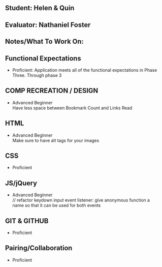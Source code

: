 ## Student: Helen & Quin
## Evaluator: Nathaniel Foster
## Notes/What To Work On:

## Functional Expectations
* Proficient: Application meets all of the functional expectations in Phase Three.
Through phase 3

## COMP RECREATION / DESIGN
* Advanced Beginner  
Have less space between Bookmark Count and Links Read

## HTML
* Advanced Beginner  
Make sure to have alt tags for your images

## CSS
* Proficient  

## JS/jQuery
* Advanced Beginner  
// refactor keydown input event listener: give anonymous function a name so that it can be used for both events

## GIT & GITHUB
* Proficient  

## Pairing/Collaboration
* Proficient  
